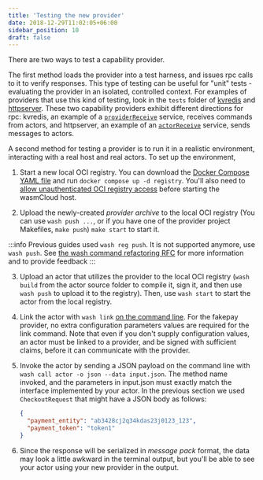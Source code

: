 ```yaml
---
title: 'Testing the new provider'
date: 2018-12-29T11:02:05+06:00
sidebar_position: 10
draft: false
---
```


There are two ways to test a capability provider.

The first method loads the provider into a test harness, and issues rpc calls to it to verify responses. This type of testing can be useful for "unit" tests - evaluating the provider in an isolated, controlled context. For examples of providers that use this kind of testing, look in the `tests` folder of [kvredis](https://github.com/wasmCloud/capability-providers/tree/main/kvredis) and [httpserver](https://github.com/wasmCloud/capability-providers/tree/main/httpserver-rs). These two capability providers exhibit different directions for rpc: kvredis, an example of a [`providerReceive`](/docs/0.82/hosts/abis/wasmbus/interfaces/traits#wasmbus) service, receives commands from actors, and httpserver, an example of an [`actorReceive`](/docs/0.82/hosts/abis/wasmbus/interfaces/traits#wasmbus) service, sends messages to actors.

A second method for testing a provider is to run it in a realistic environment, interacting with a real host and real actors. To set up the environment,

1. Start a new local OCI registry. You can download the [Docker Compose YAML file](https://github.com/wasmCloud/wasmCloud/blob/main/examples/docker/docker-compose-full.yml) and run `docker compose up -d registry`. You'll also need to [allow unauthenticated OCI registry access](/docs/0.82/developer/workflow#allowing-unauthenticated-oci-registry-access) before starting the wasmCloud host.

1. Upload the newly-created _provider archive_ to the local OCI registry (You can use `wash push ...`, or if you have one of the provider project Makefiles, `make push`) `make start` to start it.

:::info
Previous guides used `wash reg push`. It is not supported anymore, use `wash push`.
See [the wash command refactoring RFC](https://github.com/wasmCloud/wash/issues/538) for more information and to provide feedback
:::

3. Upload an actor that utilizes the provider to the local OCI registry (`wash build` from the actor source folder to compile it, sign it, and then use `wash push` to upload it to the registry). Then, use `wash start` to start the actor from the local registry.
4. Link the actor with `wash link` [on the command line](/docs/0.82/developer/actors/run#add-a-link-definition). For the fakepay provider, no extra configuration parameters values are required for the link command. Note that even if you don't supply configuration values, an actor must be linked to a provider, and be signed with sufficient claims, before it can communicate with the provider.

5. Invoke the actor by sending a JSON payload on the command line with `wash call actor -o json --data input.json`. The method name invoked, and the parameters in input.json must exactly match the interface implemented by your actor. In the previous section we used `CheckoutRequest` that might have a JSON body as follows:

   ```json
   {
     "payment_entity": "ab3428cj2q34kdas23j0123_123",
     "payment_token": "token1"
   }
   ```

6. Since the response will be serialized in _message pack_ format, the data may look a little awkward in the terminal output, but you'll be able to see your actor using your new provider in the output.
